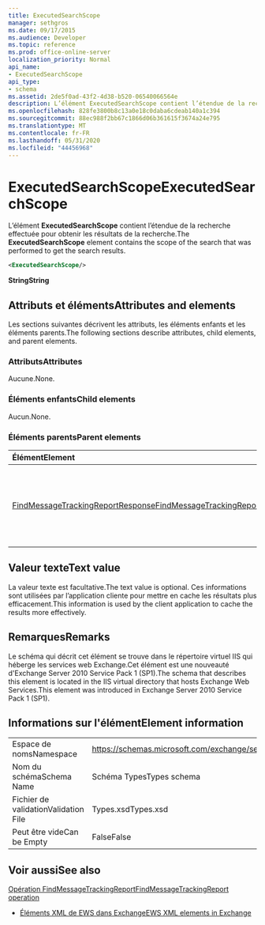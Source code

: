 ```yaml
---
title: ExecutedSearchScope
manager: sethgros
ms.date: 09/17/2015
ms.audience: Developer
ms.topic: reference
ms.prod: office-online-server
localization_priority: Normal
api_name:
- ExecutedSearchScope
api_type:
- schema
ms.assetid: 2de5f0ad-43f2-4d38-b520-06540066564e
description: L’élément ExecutedSearchScope contient l’étendue de la recherche effectuée pour obtenir les résultats de la recherche.
ms.openlocfilehash: 828fe3800b8c13a0e18c0daba6cdeab140a1c394
ms.sourcegitcommit: 88ec988f2bb67c1866d06b361615f3674a24e795
ms.translationtype: MT
ms.contentlocale: fr-FR
ms.lasthandoff: 05/31/2020
ms.locfileid: "44456968"
---
```

# <a name="executedsearchscope"></a><span data-ttu-id="6abb2-103">ExecutedSearchScope</span><span class="sxs-lookup"><span data-stu-id="6abb2-103">ExecutedSearchScope</span></span>

<span data-ttu-id="6abb2-104">L’élément **ExecutedSearchScope** contient l’étendue de la recherche effectuée pour obtenir les résultats de la recherche.</span><span class="sxs-lookup"><span data-stu-id="6abb2-104">The **ExecutedSearchScope** element contains the scope of the search that was performed to get the search results.</span></span> 
  
```xml
<ExecutedSearchScope/>
```

 <span data-ttu-id="6abb2-105">**String**</span><span class="sxs-lookup"><span data-stu-id="6abb2-105">**String**</span></span>
## <a name="attributes-and-elements"></a><span data-ttu-id="6abb2-106">Attributs et éléments</span><span class="sxs-lookup"><span data-stu-id="6abb2-106">Attributes and elements</span></span>

<span data-ttu-id="6abb2-107">Les sections suivantes décrivent les attributs, les éléments enfants et les éléments parents.</span><span class="sxs-lookup"><span data-stu-id="6abb2-107">The following sections describe attributes, child elements, and parent elements.</span></span>
  
### <a name="attributes"></a><span data-ttu-id="6abb2-108">Attributs</span><span class="sxs-lookup"><span data-stu-id="6abb2-108">Attributes</span></span>

<span data-ttu-id="6abb2-109">Aucune.</span><span class="sxs-lookup"><span data-stu-id="6abb2-109">None.</span></span>
  
### <a name="child-elements"></a><span data-ttu-id="6abb2-110">Éléments enfants</span><span class="sxs-lookup"><span data-stu-id="6abb2-110">Child elements</span></span>

<span data-ttu-id="6abb2-111">Aucun.</span><span class="sxs-lookup"><span data-stu-id="6abb2-111">None.</span></span>
  
### <a name="parent-elements"></a><span data-ttu-id="6abb2-112">Éléments parents</span><span class="sxs-lookup"><span data-stu-id="6abb2-112">Parent elements</span></span>

|<span data-ttu-id="6abb2-113">**Élément**</span><span class="sxs-lookup"><span data-stu-id="6abb2-113">**Element**</span></span>|<span data-ttu-id="6abb2-114">**Description**</span><span class="sxs-lookup"><span data-stu-id="6abb2-114">**Description**</span></span>|
|:-----|:-----|
|[<span data-ttu-id="6abb2-115">FindMessageTrackingReportResponse</span><span class="sxs-lookup"><span data-stu-id="6abb2-115">FindMessageTrackingReportResponse</span></span>](findmessagetrackingreportresponse.md) <br/> |<span data-ttu-id="6abb2-116">Contient l’État et le résultat d’une seule demande d' [opération FindMessageTrackingReport](findmessagetrackingreport-operation.md) .</span><span class="sxs-lookup"><span data-stu-id="6abb2-116">Contains the status and result of a single [FindMessageTrackingReport operation](findmessagetrackingreport-operation.md) request.</span></span>  <br/> |
   
## <a name="text-value"></a><span data-ttu-id="6abb2-117">Valeur texte</span><span class="sxs-lookup"><span data-stu-id="6abb2-117">Text value</span></span>

<span data-ttu-id="6abb2-118">La valeur texte est facultative.</span><span class="sxs-lookup"><span data-stu-id="6abb2-118">The text value is optional.</span></span> <span data-ttu-id="6abb2-119">Ces informations sont utilisées par l’application cliente pour mettre en cache les résultats plus efficacement.</span><span class="sxs-lookup"><span data-stu-id="6abb2-119">This information is used by the client application to cache the results more effectively.</span></span>
  
## <a name="remarks"></a><span data-ttu-id="6abb2-120">Remarques</span><span class="sxs-lookup"><span data-stu-id="6abb2-120">Remarks</span></span>

<span data-ttu-id="6abb2-121">Le schéma qui décrit cet élément se trouve dans le répertoire virtuel IIS qui héberge les services web Exchange.Cet élément est une nouveauté d'Exchange Server 2010 Service Pack 1 (SP1).</span><span class="sxs-lookup"><span data-stu-id="6abb2-121">The schema that describes this element is located in the IIS virtual directory that hosts Exchange Web Services.This element was introduced in Exchange Server 2010 Service Pack 1 (SP1).</span></span>
  
## <a name="element-information"></a><span data-ttu-id="6abb2-122">Informations sur l'élément</span><span class="sxs-lookup"><span data-stu-id="6abb2-122">Element information</span></span>

|||
|:-----|:-----|
|<span data-ttu-id="6abb2-123">Espace de noms</span><span class="sxs-lookup"><span data-stu-id="6abb2-123">Namespace</span></span>  <br/> |https://schemas.microsoft.com/exchange/services/2006/types  <br/> |
|<span data-ttu-id="6abb2-124">Nom du schéma</span><span class="sxs-lookup"><span data-stu-id="6abb2-124">Schema Name</span></span>  <br/> |<span data-ttu-id="6abb2-125">Schéma Types</span><span class="sxs-lookup"><span data-stu-id="6abb2-125">Types schema</span></span>  <br/> |
|<span data-ttu-id="6abb2-126">Fichier de validation</span><span class="sxs-lookup"><span data-stu-id="6abb2-126">Validation File</span></span>  <br/> |<span data-ttu-id="6abb2-127">Types.xsd</span><span class="sxs-lookup"><span data-stu-id="6abb2-127">Types.xsd</span></span>  <br/> |
|<span data-ttu-id="6abb2-128">Peut être vide</span><span class="sxs-lookup"><span data-stu-id="6abb2-128">Can be Empty</span></span>  <br/> |<span data-ttu-id="6abb2-129">False</span><span class="sxs-lookup"><span data-stu-id="6abb2-129">False</span></span>  <br/> |
   
## <a name="see-also"></a><span data-ttu-id="6abb2-130">Voir aussi</span><span class="sxs-lookup"><span data-stu-id="6abb2-130">See also</span></span>



[<span data-ttu-id="6abb2-131">Opération FindMessageTrackingReport</span><span class="sxs-lookup"><span data-stu-id="6abb2-131">FindMessageTrackingReport operation</span></span>](findmessagetrackingreport-operation.md)


- [<span data-ttu-id="6abb2-132">Éléments XML de EWS dans Exchange</span><span class="sxs-lookup"><span data-stu-id="6abb2-132">EWS XML elements in Exchange</span></span>](ews-xml-elements-in-exchange.md)

